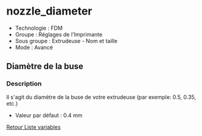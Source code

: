 # nozzle_diameter

* Technologie : FDM
* Groupe : Réglages de l'Imprimante
* Sous groupe : Extrudeuse - Nom et taille
* Mode : Avancé

## Diamètre de la buse

### Description

Il s'agit du diamètre de la buse de votre extrudeuse (par exemple: 0.5, 0.35, etc.)

* Valeur par défaut : 0.4 mm

[Retour Liste variables](variable_list.md)